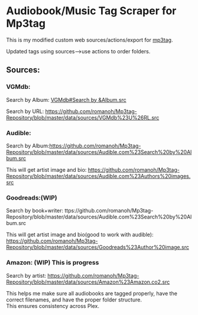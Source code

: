 # Audiobook/Music Tag Scraper for Mp3tag

This is my modified custom web sources/actions/export for [mp3tag](https://www.mp3tag.de/en/).

Updated tags using sources-->use actions to order folders.

## Sources:
### VGMdb:
Search by Album: [VGMdb#Search by &Album.src](https://github.com/romanoh/Mp3tag-Repository/blob/master/data/sources/Audible.com%23Search%20by%20Album.src)

Search by URL: https://github.com/romanoh/Mp3tag-Repository/blob/master/data/sources/VGMdb%23U%26RL.src


### Audible: 
Search by Album:https://github.com/romanoh/Mp3tag-Repository/blob/master/data/sources/Audible.com%23Search%20by%20Album.src

This will get artist image and bio: https://github.com/romanoh/Mp3tag-Repository/blob/master/data/sources/Audible.com%23Authors%20images.src


### Goodreads:(WIP)
Search by book+writer: ttps://github.com/romanoh/Mp3tag-Repository/blob/master/data/sources/Audible.com%23Search%20by%20Album.src

This will get artist image and bio(good to work with audible): https://github.com/romanoh/Mp3tag-Repository/blob/master/data/sources/Goodreads%23Author%20image.src


### Amazon: (WIP) This is progress
Search by artist: https://github.com/romanoh/Mp3tag-Repository/blob/master/data/sources/Amazon%23Amazon.co2.src





This helps me make sure all audiobooks are tagged properly, have the correct filenames, and have the proper folder structure.  
This ensures consistency across Plex.


